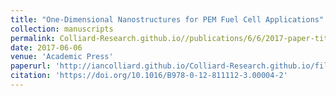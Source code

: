 ```yaml
---
title: "One-Dimensional Nanostructures for PEM Fuel Cell Applications"
collection: manuscripts
permalink: Colliard-Research.github.io//publications/6/6/2017-paper-title-number-1/
date: 2017-06-06
venue: 'Academic Press'
paperurl: 'http://iancolliard.github.io/Colliard-Research.github.io/files/paper1.pdf'
citation: 'https://doi.org/10.1016/B978-0-12-811112-3.00004-2'
---
```


